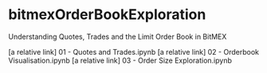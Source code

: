 # bitmexOrderBookExploration
 Understanding Quotes, Trades and the Limit Order Book in BitMEX



[a relative link] 01 - Quotes and Trades.ipynb
[a relative link] 02 - Orderbook Visualisation.ipynb
[a relative link] 03 - Order Size Exploration.ipynb
